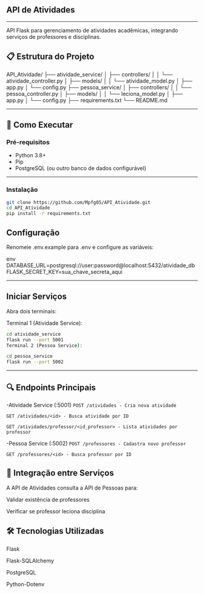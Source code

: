 ## API de Atividades 
---
API Flask para gerenciamento de atividades acadêmicas, integrando serviços de professores e disciplinas.

## 📋 Estrutura do Projeto
API_Atividade/
├── atividade_service/
│ ├── controllers/
│ │ └── atividade_controller.py
│ ├── models/
│ │ └── atividade_model.py
│ ├── app.py
│ └── config.py
├── pessoa_service/
│ ├── controllers/
│ │ └── pessoa_controller.py
│ ├── models/
│ │ └── leciona_model.py
│ ├── app.py
│ └── config.py
├── requirements.txt
└── README.md

---

## 🚀 Como Executar

### Pré-requisitos
- Python 3.8+
- Pip
- PostgreSQL (ou outro banco de dados configurável)

---
### Instalação
```bash
git clone https://github.com/Mpfg05/API_Atividade.git
cd API_Atividade
pip install -r requirements.txt
```

## Configuração
Renomeie .env.example para .env e configure as variáveis:

env
DATABASE_URL=postgresql://user:password@localhost:5432/atividade_db
FLASK_SECRET_KEY=sua_chave_secreta_aqui

---
## Iniciar Serviços
Abra dois terminais:

Terminal 1 (Atividade Service):

```bash
cd atividade_service
flask run --port 5001
Terminal 2 (Pessoa Service):
```

```bash
cd pessoa_service
flask run --port 5002
```
---
## 🔍 Endpoints Principais
-Atividade Service (:5001)
```POST /atividades - Cria nova atividade```

```GET /atividades/<id> - Busca atividade por ID```

```GET /atividades/professor/<id_professor> - Lista atividades por professor```

-Pessoa Service (:5002)
```POST /professores - Cadastra novo professor```

```GET /professores/<id> - Busca professor por ID```

## 🤝 Integração entre Serviços
A API de Atividades consulta a API de Pessoas para:

Validar existência de professores

Verificar se professor leciona disciplina

## 🛠️ Tecnologias Utilizadas
Flask

Flask-SQLAlchemy

PostgreSQL

Python-Dotenv
